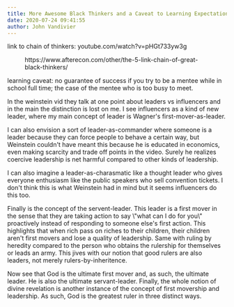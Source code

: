 ```yaml
---
title: More Awesome Black Thinkers and a Caveat to Learning Expectations
date: 2020-07-24 09:41:55
author: John Vandivier
---
```




<!-- wp:paragraph -->
<p>link to chain of thinkers: youtube.com/watch?v=pHGt733yw3g</p>
<!-- /wp:paragraph -->

<!-- wp:core-embed/wordpress {\"url\":\"https://www.afterecon.com/other/the-5-link-chain-of-great-black-thinkers/\",\"type\":\"wp-embed\",\"providerNameSlug\":\"after-economics\",\"className\":\"\"} -->
<figure class=\"wp-block-embed-wordpress wp-block-embed is-type-wp-embed is-provider-after-economics\"><div class=\"wp-block-embed__wrapper\">
https://www.afterecon.com/other/the-5-link-chain-of-great-black-thinkers/
</div></figure>
<!-- /wp:core-embed/wordpress -->

<!-- wp:paragraph -->
<p>learning caveat: no guarantee of success if you try to be a mentee while in school full time; the case of the mentee who is too busy to meet.</p>
<!-- /wp:paragraph -->

<!-- wp:paragraph -->
<p>In the weinstein vid they talk at one point about leaders vs influencers and in the main the distinction is lost on me. I see influencers as a kind of new leader, where my main concept of leader is Wagner's first-mover-as-leader.</p>
<!-- /wp:paragraph -->

<!-- wp:paragraph -->
<p>I can also envision a sort of leader-as-commander where someone is a leader because they can force people to behave a certain way, but Weinstein couldn't have meant this because he is educated in economics, even making scarcity and trade off points in the video. Surely he realizes coercive leadership is net harmful compared to other kinds of leadership.</p>
<!-- /wp:paragraph -->

<!-- wp:paragraph -->
<p>I can also imagine a leader-as-charasmatic like a thought leader who gives everyone enthusiasm like the public speakers who sell convention tickets. I don't think this is what Weinstein had in mind but it seems influencers do this too.</p>
<!-- /wp:paragraph -->

<!-- wp:paragraph -->
<p>Finally is the concept of the servent-leader. This leader is a first mover in the sense that they are taking action to say \"what can I do for you\" proactively instead of responding to someone else's first action. This highlights that when rich pass on riches to their children, their children aren't first movers and lose a quality of leadership. Same with ruling by heredity compared to the person who obtains the rulership for themselves or leads an army. This jives with our notion that good rulers are also leaders, not merely rulers-by-inheritence.</p>
<!-- /wp:paragraph -->

<!-- wp:paragraph -->
<p>Now see that God is the ultimate first mover and, as such, the ultimate leader. He is also the ultimate servant-leader. Finally, the whole notion of divine revelation is another instance of the concept of first movership and leadership. As such, God is the greatest ruler in three distinct ways.</p>
<!-- /wp:paragraph -->